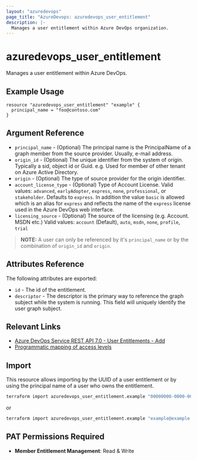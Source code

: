 ```yaml
---
layout: "azuredevops"
page_title: "AzureDevops: azuredevops_user_entitlement"
description: |-
  Manages a user entitlement within Azure DevOps organization.
---
```


# azuredevops_user_entitlement

Manages a user entitlement within Azure DevOps.

## Example Usage

```hcl
resource "azuredevops_user_entitlement" "example" {
  principal_name = "foo@contoso.com"
}
```

## Argument Reference

- `principal_name` - (Optional) The principal name is the PrincipalName of a graph member from the source provider. Usually, e-mail address.
- `origin_id` - (Optional) The unique identifier from the system of origin. Typically a sid, object id or Guid. e.g. Used for member of other tenant on Azure Active Directory.
- `origin` - (Optional) The type of source provider for the origin identifier.
- `account_license_type` - (Optional) Type of Account License. Valid values: `advanced`, `earlyAdopter`, `express`, `none`, `professional`, or `stakeholder`. Defaults to `express`. In addition the value `basic` is allowed which is an alias for `express` and reflects the name of the `express` license used in the Azure DevOps web interface.
- `licensing_source` - (Optional) The source of the licensing (e.g. Account. MSDN etc.) Valid values: `account` (Default), `auto`, `msdn`, `none`, `profile`, `trial`

> **NOTE:** A user can only be referenced by it's `principal_name` or by the combination of `origin_id` and `origin`.

## Attributes Reference

The following attributes are exported:

- `id` - The id of the entitlement.
- `descriptor` - The descriptor is the primary way to reference the graph subject while the system is running. This field will uniquely identify the user graph subject.

## Relevant Links

- [Azure DevOps Service REST API 7.0 - User Entitlements - Add](https://docs.microsoft.com/en-us/rest/api/azure/devops/memberentitlementmanagement/user-entitlements/add?view=azure-devops-rest-7.0)
- [Programmatic mapping of access levels](https://docs.microsoft.com/en-us/azure/devops/organizations/security/access-levels?view=azure-devops#programmatic-mapping-of-access-levels)

## Import

This resource allows importing by the UUID of a user entitlement or by using the principal name of a user who owns the entitlement.

```sh
terraform import azuredevops_user_entitlement.example "00000000-0000-0000-0000-000000000000"
```

or 

```sh
terraform import azuredevops_user_entitlement.example "example@example.com"
```

## PAT Permissions Required

- **Member Entitlement Management**: Read & Write
